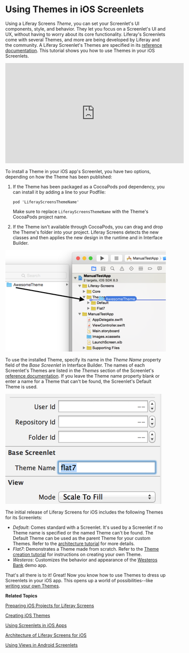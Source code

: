 # Using Themes in iOS Screenlets [](id=using-themes-in-ios-screenlets)

Using a Liferay Screens *Theme*, you can set your Screenlet's UI components,
style, and behavior. They let you focus on a Screenlet's UI and UX, without
having to worry about its core functionality. Liferay's Screenlets come with
several Themes, and more are being developed by Liferay and the community. A
Liferay Screenlet's Themes are specified in its
[reference documentation](/develop/reference/-/knowledge_base/7-0/screenlets-in-liferay-screens-for-ios).
This tutorial shows you how to use Themes in your iOS Screenlets. 

<iframe width="560" height="315" src="https://www.youtube.com/embed/vgwDZJcs3-Y" frameborder="0" allowfullscreen></iframe>

To install a Theme in your iOS app's Screenlet, you have two options, depending 
on how the Theme has been published:

1.  If the Theme has been packaged as a CocoaPods pod dependency, you can install 
    it by adding a line to your Podfile:

        pod 'LiferayScreensThemeName'

    Make sure to replace `LiferayScreensThemeName` with the Theme's
    CocoaPods project name. 

2. If the Theme isn't available through CocoaPods, you can drag and drop the 
   Theme's folder into your project. Liferay Screens detects the new classes and 
   then applies the new design in the runtime and in Interface Builder. 

![Figure 1: To install a Theme into an Xcode project, drag and drop the Theme's folder into it.](../../../images/screens-ios-xcode-install-theme.png)

To use the installed Theme, specify its name in the *Theme Name* property field
of the *Base Screenlet* in Interface Builder. The names of each Screenlet's
Themes are listed in the *Themes* section of the Screenlet's
[reference documentation](/develop/reference/-/knowledge_base/7-0/screenlets-in-liferay-screens-for-ios). 
If you leave the Theme name property blank or enter a name for a Theme that
can't be found, the Screenlet's Default Theme is used. 

![Figure 2: In Interface Builder, you specify a Screenlet's Theme by entering its name in the *Theme Name* field; this sets the Screenlet's `themeName` property.](../../../images/screens-ios-themes-property.png)

The initial release of Liferay Screens for iOS includes the following Themes for
its Screenlets: 

- *Default*: Comes standard with a Screenlet. It's used by a Screenlet if no
  Theme name is specified or the named Theme can't be found. The Default Theme 
  can be used as the parent Theme for your custom Themes. Refer to the 
  [architecture tutorial](/develop/tutorials/-/knowledge_base/7-0/architecture-of-liferay-screens-for-ios)
  for more details.
- *Flat7*: Demonstrates a Theme made from scratch. Refer to the 
  [Theme creation tutorial](/develop/tutorials/-/knowledge_base/7-0/creating-ios-themes) 
  for instructions on creating your own Theme.
- *Westeros*: Customizes the behavior and appearance of the
  [Westeros Bank](https://github.com/liferay/liferay-screens/tree/master/ios/Samples/WesterosBank) 
  demo app.

That's all there is to it! Great! Now you know how to use Themes to dress up 
Screenlets in your iOS app. This opens up a world of possibilities--like 
[writing your own Themes](/develop/tutorials/-/knowledge_base/7-0/creating-ios-themes).

**Related Topics**

[Preparing iOS Projects for Liferay Screens](/develop/tutorials/-/knowledge_base/7-0/preparing-ios-projects-for-liferay-screens)

[Creating iOS Themes](/develop/tutorials/-/knowledge_base/7-0/creating-ios-themes)

[Using Screenlets in iOS Apps](/develop/tutorials/-/knowledge_base/7-0/using-screenlets-in-ios-apps)

[Architecture of Liferay Screens for iOS](/develop/tutorials/-/knowledge_base/7-0/architecture-of-liferay-screens-for-ios)

[Using Views in Android Screenlets](/develop/tutorials/-/knowledge_base/7-0/using-views-in-android-screenlets)
